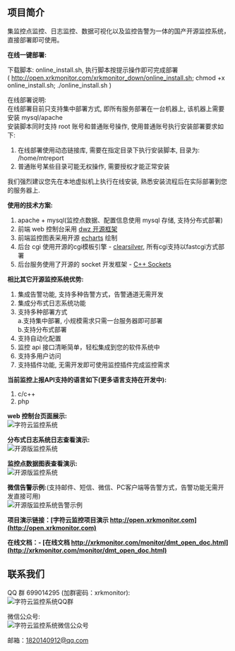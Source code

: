 ## 项目简介
集监控点监控、日志监控、数据可视化以及监控告警为一体的国产开源监控系统，直接部署即可使用。    

**在线一键部署:**   

下载脚本: online_install.sh, 执行脚本按提示操作即可完成部署   
( http://open.xrkmonitor.com/xrkmonitor_down/online_install.sh; chmod +x online_install.sh; ./online_install.sh ) 

在线部署说明:   
在线部署目前只支持集中部署方式, 即所有服务部署在一台机器上, 该机器上需要安装 mysql/apache    
安装脚本同时支持 root 账号和普通账号操作, 使用普通账号执行安装部署要求如下:    
1. 在线部署使用动态链接库, 需要在指定目录下执行安装脚本, 目录为: /home/mtreport   
2. 普通账号某些目录可能无权操作, 需要授权才能正常安装    

我们强烈建议您先在本地虚拟机上执行在线安装, 熟悉安装流程后在实际部署到您的服务器上.   


**使用的技术方案:**  
1. apache + mysql(监控点数据、配置信息使用 mysql 存储, 支持分布式部署)   
2. 前端 web 控制台采用 [dwz 开源框架](http://jui.org/)   
3. 前端监控图表采用开源 [echarts](https://www.echartsjs.com/zh/index.html) 绘制
4. 后台 cgi 使用开源的cgi模板引擎 - [clearsilver](http://www.clearsilver.net/), 所有cgi支持以fastcgi方式部署    
5. 后台服务使用了开源的 socket 开发框架 - [C++ Sockets](http://www.alhem.net/Sockets/)   

**相比其它开源监控系统优势:**    
1.	集成告警功能, 支持多种告警方式，告警通道无需开发    
2.	集成分布式日志系统功能    
3.  支持多种部署方式    
	a.支持集中部署, 小规模需求只需一台服务器即可部署   
	b.支持分布式部署
4.	支持自动化配置
5.  监控 api 接口清晰简单，轻松集成到您的软件系统中   
6.  支持多用户访问
7.  支持插件功能, 无需开发即可使用监控插件完成监控需求
   
**当前监控上报API支持的语言如下(更多语言支持在开发中):**   
1. c/c++ 
2. php
	   
**web 控制台页面展示:**     
![字符云监控系统](http://open.xrkmonitor.com/html/images/web_page.gif)

**分布式日志系统日志查看演示:**   
![开源版监控系统](http://open.xrkmonitor.com/html/images/web_log.gif)

**监控点数据图表查看演示:**   
![开源版监控系统](http://open.xrkmonitor.com/html/images/web_attr.gif)

**微信告警示例:**(支持邮件、短信、微信、PC客户端等告警方式，告警功能无需开发直接可用)  
![开源版监控系统告警示例](http://xrkmonitor.com/monitor/images/open_wx_2.png)


**项目演示链接：[字符云监控项目演示 http://open.xrkmonitor.com](http://open.xrkmonitor.com)**   


**在线文档：- [在线文档 http://xrkmonitor.com/monitor/dmt_open_doc.html](http://xrkmonitor.com/monitor/dmt_open_doc.html)**   


## 联系我们
QQ 群 699014295 (加群密码：xrkmonitor):   
![字符云监控系统QQ群](http://xrkmonitor.com/monitor/main/img/new_qq_group.png)  

微信公众号:   
![字符云监控系统微信公众号](http://xrkmonitor.com/monitor/main/img/main_wx_qrcode.jpg)  

邮箱：1820140912@qq.com

